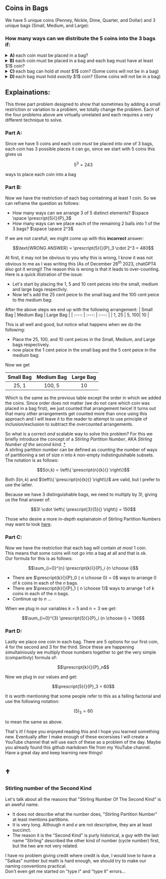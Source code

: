 ## Coins in Bags
We have $5$ unique coins (Penney, Nickle, Dime, Quarter, and Dollar) and $3$ unique bags (Small, Medium, and Large):
### How many ways can we distribute the $5$ coins into the $3$ bags if:
  <details><summary><b>A) </b>each coin must be placed in a bag?</summary>$5^3 = 243$</details>
  <details><summary><b>B) </b>each coin must be placed in a bag and each bag must have at least $1$ coin?</summary>$\left\{\prescript{5}{3}{}\right\}3! = 150$</details>
  <details><summary><b>C) </b>each bag can hold <em>at most</em> $1$ coin? (Some coins will not be in a bag)</summary>136</details>
  <details><summary><b>D) </b>each bag must hold <em>exactly</em> $1$ coin? (Some coins will not be in a bag)</summary>60</details>
  
## Explainations:
This three part problem designed to show that sometimes by adding a small restriction or variation to a problem, we totally change the problem.  Each of the four problems above are virtually unrelated and each requires a very different technique to solve.  

### Part A:
Since we have $5$ coins and each coin *must* be placed into one of $3$ bags, each coin has $3$ possible places it can go, since we start with $5$ coins this gives us 
```math
5^3 = 243
```
ways to place each coin into a bag
### Part B:
Now we have the restriction of each bag contatining at least $1$ coin.  So we can reframe the question as follows:
  * How many ways can we arrange $3$ of $5$ distinct elements?    $\space \space \prescript{5}{}{P}_3$
  * How many ways can we place each of the remaining $2$ balls into $1$ of the $3$ bags? $\space \space 2^3$

If we are not carefull, we might come up with this **incorrect** answer:
```math
\text{WRONG ANSWER} = \prescript{5}{}{P}_3 \cdot 2^3 = 480
```
At first, it may not be obvious to you why this is wrong, I know it was not obvious to me as I was writing this (As of December $26^{th}$ $2023$, chatGPT4 also got it wrong)!  The reason this is wrong is that it leads to over-counting.  Here is a quick illistration of the issue:

  * Let's start by placing the $1$, $5$ and $10$ cent peices into the small, medium and large bags respectivly.
  * Now let's add the $25$ cent peice to the small bag and the $100$ cent peice to the medium bag:

After the above steps we end up with the following arrangement:
| Small Bag | Medium Bag | Large Bag |
| :---: | :---: | :---: | 
| 1, 25 | 5, 100| 10 |

This is all well and good, but notice what happens when we do the following:
  * Place the $25$, $100$, and $10$ cent peices in the Small, Medium, and Large bags respectively.
  * now place the $1$ cent peice in the small bag and the $5$ cent peice in the medium bag:

Now we get

| Small Bag | Medium Bag | Large Bag |
| :---: | :---: | :---: | 
| 25, 1 | 100, 5| 10 |

Which is the same as the previous table except the order in which we added the coins.  Since order does not matter (we do not care which coin was placed in a bag first), we just counted that arrangement twice! 
It turns out that many other arrangements get counted more than once using this approach and I will leave it to the reader to attempt to use principle of inclusion/exclusion to subtract the overcounted arrangements.  

  
So what is a correct *and* scalable way to solve this problem?  For this we briefly introduce the concept of a *Stirling Partition Number*, AKA *Stirling Number of the second kind*. [†](#stirling-number-of-the-second-kind)  
A stirling partition number can be defined as counting the number of ways of partitioning a set of size $n$ into $k$ non-empty indistinguishable subsets.  
The notation is as follows:  
```math
S(n,k) = \left\{ \prescript{n}{k}{} \right\}
```
Both $S(n,k)$ and $\left\\{ \prescript{n}{k}{} \right\\}$ are valid, but I prefer to use the latter.

Because we have $3$ distinguishable bags, we need to multiply by $3!$, giving us the final answer of:
```math
3! \cdot \left\{ \prescript{3}{5}{} \right\} = 150
```
Those who desire a more in-depth explainatoin of Stirling Partition Numbers may want to look [here](https://www.youtube.com/watch?v=hKYc9mwPJBA).
### Part C:
Now we have the restriction that each bag will contain *at most* $1$ coin.  
This means that some coins will not go into a bag at all and that is ok.  
Our formula for this is as follows:
```math
\sum_{i=0}^{n} \prescript{k}{}{P}_i {n \choose i}
```
  * There are $\prescript{k}{}{P}_0 { n \choose 0} = 0$ ways to arrange $0$ of $k$ coins in each of the $n$ bags.
  * There are $\prescript{k}{}{P}_1 { n \choose 1}$ ways to arrange $1$ of $k$ coins in each of the $n$ bags.  
  * Continue up to $n$ ...
    
When we plug in our variables $k=5$ and $n=3$ we get:
```math
\sum_{i=0}^{3} \prescript{5}{}{P}_i {n \choose i} = 136
```

### Part D:
Lastly we place one coin in each bag.  There are $5$ options for our first coin, $4$ for the second and $3$ for the third.  Since these are happening simultainiously we multiply those numbers together to get the very simple (comparitivly) formula of:
```math
\prescript{k}{}{P}_n
```
Now we plug in our values and get:
```math
\prescript{5}{}{P}_3 = 60
```
It is worth mentioning that some people refer to this as a falling factorial and use the following notation:
```math
(5)_{3} = 60
```
to mean the same as above.


That's it!  I hope you enjoyed reading this and I hope you learned something new.  Eventually after I make enough of these excersises I will create a YouTube channel that will use each of these as a problem of the day.  Maybe you already found this github markdown file from my YouTube channel.  Have a great day and keep learning new things!



  




# †
### Stirling number of the Second Kind
Let's talk about all the reasons that "Stirling Number Of The Second Kind" is an aweful name.
  * It does not describe what the number does, "Stirling Partition Number" at least mentions partitions.
  * It is very long.  Although $\pi$ and $e$ are not descriptive, they are at least succinct.
  * The reason it is the "Second Kind" is purly historical, a guy with the last name "Stirling" described the other kind of number (cycle number) first, but the two are not very related.

I have no problem giving credit where credit is due, I would love to have a "Salkas" number but math is hard enough, we should try to make our naming conventions practical.  
Don't even get me started on "type I" and "type II" errors...
